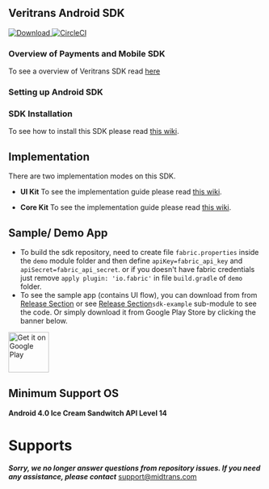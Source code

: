 ## Veritrans Android SDK


[ ![Download](https://api.bintray.com/packages/pt-midtrans/maven/corekit/images/download.svg) ](https://bintray.com/pt-midtrans/maven/corekit/_latestVersion)
[![CircleCI](https://circleci.com/gh/veritrans/veritrans-android/tree/master.svg?style=svg)](https://circleci.com/gh/veritrans/veritrans-android/tree/master)


### Overview of Payments and Mobile SDK
 To see a overview of Veritrans SDK read [here](https://mobile-docs.midtrans.com/#getting-started)
 
### Setting up Android SDK

### SDK Installation

To see how to install this SDK please read [this wiki](https://mobile-docs.midtrans.com/#installation).


## Implementation

There are two implementation modes on this SDK.
- **UI Kit** To see the implementation guide please read [this wiki](https://mobile-docs.midtrans.com/#prepare-transaction-details).

- **Core Kit** To see the implementation guide please read [this wiki](https://github.com/veritrans/veritrans-android/wiki/Core-Flow).

## Sample/ Demo App
- To build the sdk repository, need to create file `fabric.properties` inside the `demo` module folder and then define  `apiKey=fabric_api_key` and `apiSecret=fabric_api_secret`. or if you doesn't have fabric credentials just remove  `apply plugin: 'io.fabric'` in file `build.gradle` of `demo` folder.
- To see the sample app (contains UI flow), you can download from from  [Release Section](https://github.com/veritrans/veritrans-android/releases) or see [Release Section](https://github.com/veritrans/veritrans-android/releases)`sdk-example` sub-module to see the code. Or simply download it from Google Play Store by clicking the banner below.

<a href='https://play.google.com/store/apps/details?id=com.midtrans.sdk.demo.development'><img alt='Get it on Google Play' src='https://play.google.com/intl/en_us/badges/images/generic/en_badge_web_generic.png' height='80'/></a>

## Minimum Support OS
**Android 4.0 Ice Cream Sandwitch API Level 14**

# Supports
***Sorry, we no longer answer questions from repository issues. If you need any assistance, please contact***  support@midtrans.com
